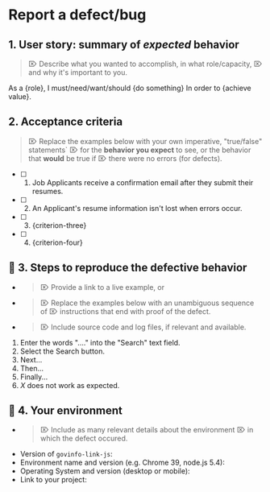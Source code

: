 # Report a defect/bug

## 1. User story: summary of _expected_ behavior

> ⌦ Describe what you wanted to accomplish, in what role/capacity,
> ⌦ and why it's important to you.

As a {role},
I must/need/want/should {do something}
In order to {achieve value}.

## 2. Acceptance criteria

> ⌦ Replace the examples below with your own imperative, "true/false" statements`
> ⌦ for the **behavior you expect** to see, or the behavior that **would** be true if
> ⌦ there were no errors (for defects).

* [ ] 1.  Job Applicants receive a confirmation email after they submit their resumes.
* [ ] 2.  An Applicant's resume information isn't lost when errors occur.
* [ ] 3.  {criterion-three}
* [ ] 4.  {criterion-four}

## 🐞 3. Steps to reproduce the defective behavior

* > ⌦ Provide a link to a live example, or
* > ⌦ Replace the examples below with an unambiguous sequence of
  > ⌦ instructions that end with proof of the defect.
* > ⌦ Include source code and log files, if relevant and available.

1.  Enter the words "...." into the "Search" text field.
2.  Select the Search button.
3.  Next...
4.  Then...
5.  Finally...
6.  _X_ does not work as expected.

## 🐞 4. Your environment

* > ⌦ Include as many relevant details about the environment
  > ⌦ in which the defect occured.

- Version of `govinfo-link-js`:
- Environment name and version (e.g. Chrome 39, node.js 5.4):
- Operating System and version (desktop or mobile):
- Link to your project:
